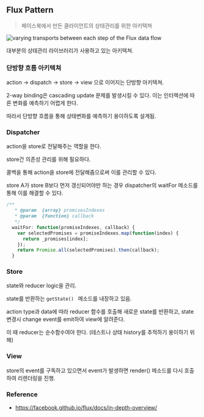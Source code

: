 ## Flux Pattern

> 페이스북에서 만든 클라이언트의 상태관리를 위한 아키텍쳐



![varying transports between each step of the Flux data flow](https://facebook.github.io/flux/img/overview/flux-simple-f8-diagram-explained-1300w.png)

대부분의 상태관리 라이브러리가 사용하고 있는 아키텍쳐.



### 단방향 흐름 아키텍쳐

action -> dispatch -> store -> view 으로 이어지는 단방향 아키텍쳐.

2-way binding은 cascading update 문제를 발생시킬 수 있다. 이는 인터랙션에 따른 변화를 예측하기 어렵게 한다. 

따라서 단방향 흐름을 통해 상태변화를 예측하기 용이하도록 설계됨.



### Dispatcher

action을 store로 전달해주는 역할을 한다.

store간 의존성 관리를 위해 필요하다.

콜백을 통해 action을 store에 전달해줌으로써 이를 관리할 수 있다.

store A가 store B보다 먼저 갱신되어야만 하는 경우 dispatcher의 waitFor 메소드를 통해 이를 해결할 수 있다.

```jsx
/**
   * @param  {array} promisesIndexes
   * @param  {function} callback
   */
  waitFor: function(promiseIndexes, callback) {
    var selectedPromises = promiseIndexes.map(function(index) {
      return _promises[index];
    });
    return Promise.all(selectedPromises).then(callback);
  }
```





### Store

state와 reducer logic을 관리.

state를 반환하는 ``getState() `` 메소드를 내장하고 있음.

action type과 data에 따라 reducer 함수를 호출해 새로운 state를 반환하고, 
state 변경시 change event를 emit하여 view에 알려준다.

이 때 reducer는 순수함수여야 한다. (테스트나 상태 history를 추적하기 용이하기 위해)


### View

store의 event를 구독하고 있으면서 event가 발생하면 render() 메소드를 다시 호출하여 리렌더링을 진행.



### Reference

* https://facebook.github.io/flux/docs/in-depth-overview/